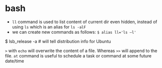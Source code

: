 # bash
* `ll` command is used to list content of current dir even hidden, instead of using `ls` which is an alias for `ls -alF`
* we can create new commands as follows: `$ alias ll='ls –l'`

$ lsb_release -a 	# will tell distribution info for Ubuntu

`>` with `echo` will overwrite the content of a file. Whereas `>>` will append to the file.
`at` command is useful to schedule a task or command at some future date/time
